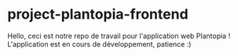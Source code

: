 # project-plantopia-frontend

Hello, ceci est notre repo de travail pour l'application web Plantopia ! L'application est en cours de développement, patience :) 
